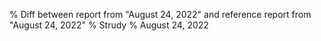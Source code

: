 % Diff between report from "August 24, 2022" and reference report from "August 24, 2022"
% Strudy
% August 24, 2022


